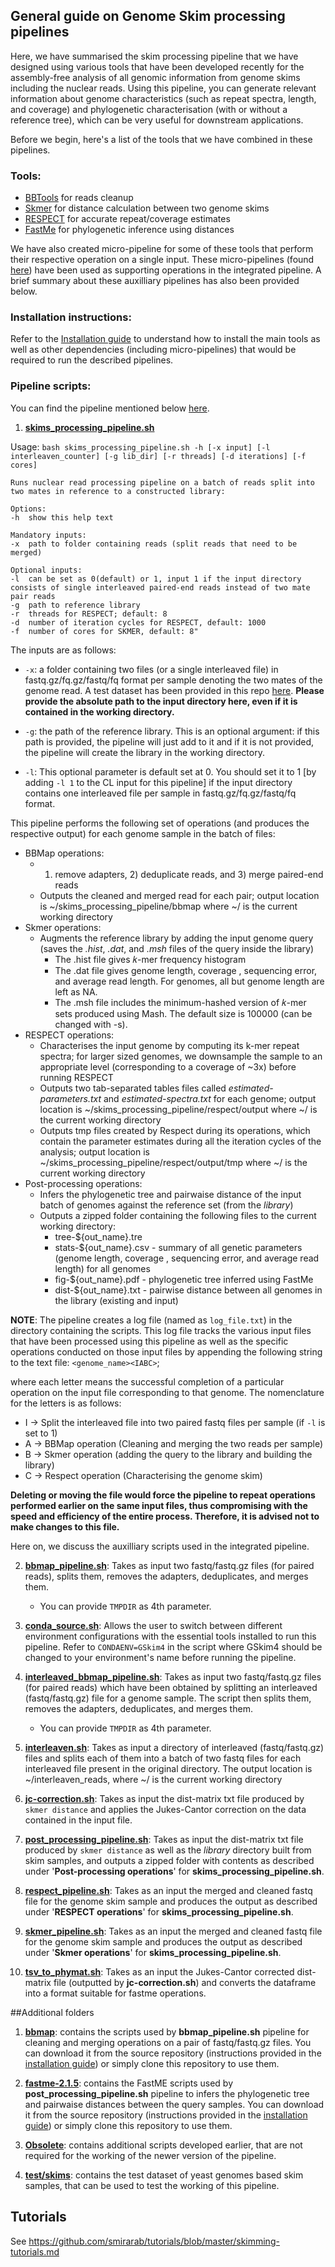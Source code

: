## General guide on Genome Skim processing pipelines 

Here, we have summarised the skim processing pipeline that we have designed using various tools that have been developed recently for the assembly-free analysis of all genomic information from genome skims including the nuclear reads. Using this pipeline, you can generate relevant information about genome characteristics (such as repeat spectra, length, and coverage) and phylogenetic characterisation (with or without a reference tree), which can be very useful for downstream applications.

Before we begin, here's a list of the tools that we have combined in these pipelines. 

### Tools:

* [BBTools](https://sourceforge.net/projects/bbmap/) for reads cleanup
* [Skmer](https://github.com/shahab-sarmashghi/Skmer) for distance calculation between two genome skims
* [RESPECT](https://github.com/shahab-sarmashghi/RESPECT) for accurate repeat/coverage estimates
* [FastMe](http://www.atgc-montpellier.fr/fastme/) for phylogenetic inference using distances

We have also created micro-pipeline for some of these tools that perform their respective operation on a single input. These micro-pipelines (found [here](https://github.com/smirarab/skimming_scripts)) have been used as supporting operations in the integrated pipeline. A brief summary about these auxilliary pipelines has also been provided below.

### Installation instructions:

Refer to the [Installation guide](https://github.com/smirarab/skimming_scripts/blob/master/Installation_guide.md) to understand how to install the main tools as well as other dependencies (including micro-pipelines) that would be required to run the described pipelines.

### Pipeline scripts:

You can find the pipeline mentioned below [here](https://github.com/smirarab/skimming_scripts).

1. [**skims_processing_pipeline.sh**](https://github.com/smirarab/skimming_scripts/blob/master/skims_processing_pipeline.sh)

Usage: ``bash skims_processing_pipeline.sh -h [-x input] [-l interleaven_counter] [-g lib_dir] [-r threads] [-d iterations] [-f cores]``

``Runs nuclear read processing pipeline on a batch of reads split into two mates in reference to a constructed library:``
    
    Options:
    -h  show this help text
   
    Mandatory inputs:
    -x  path to folder containing reads (split reads that need to be merged)
    
    Optional inputs:
    -l  can be set as 0(default) or 1, input 1 if the input directory consists of single interleaved paired-end reads instead of two mate pair reads
    -g  path to reference library
    -r  threads for RESPECT; default: 8
    -d  number of iteration cycles for RESPECT, default: 1000
    -f  number of cores for SKMER, default: 8"

The inputs are as follows:

* `-x`: a folder containing two files (or a single interleaved file) in fastq.gz/fq.gz/fastq/fq format per sample denoting the two mates of the genome read. A test dataset has been provided in this repo [here](https://github.com/smirarab/skimming_scripts/tree/master/test/skims). **Please provide the absolute path to the input directory here, even if it is contained in the working directory.** 

* `-g`: the path of the reference library. This is an optional argument: if this path is provided, the pipeline will just add to it and if it is not provided, the pipeline will create the library in the working directory. 

* `-l`: This optional parameter is default set at 0. You should set it to 1 [by adding `-l 1` to the CL input for this pipeline] if the input directory contains one interleaved file per sample in fastq.gz/fq.gz/fastq/fq format. 

This pipeline performs the following set of operations (and produces the respective output) for each genome sample in the batch of files:

* BBMap operations: 
    * 1) remove adapters, 2) deduplicate reads, and 3) merge paired-end reads
    * Outputs the cleaned and merged read for each pair; output location is ~/skims_processing_pipeline/bbmap where ~/ is the current working directory
* Skmer operations:
    * Augments the reference library by adding the input genome query (saves the *.hist*, *.dat*, and *.msh* files of the query inside the library)
        * The .hist file gives 𝑘-mer frequency histogram
        * The .dat file gives genome length, coverage , sequencing error, and average read length. For genomes, all but genome length are left as NA.
        * The .msh file includes the minimum-hashed version of 𝑘-mer sets produced using Mash. The default size is 100000 (can be changed with -s).
* RESPECT operations:
    *   Characterises the input genome by computing its k-mer repeat spectra; for larger sized genomes, we downsample the sample to an appropriate level (corresponding to a coverage of ~3x) before running RESPECT
    *   Outputs two tab-separated tables files called *estimated-parameters.txt* and *estimated-spectra.txt* for each genome; output location is ~/skims_processing_pipeline/respect/output where ~/ is the current working directory
    *   Outputs tmp files created by Respect during its operations, which contain the parameter estimates during all the iteration cycles of the analysis; output location is ~/skims_processing_pipeline/respect/output/tmp where ~/ is the current working directory 
*   Post-processing operations:
    *   Infers the phylogenetic tree and pairwaise distance of the input batch of genomes against the reference set (from the *library*)
    *   Outputs a zipped folder containing the following files to the current working directory:
        *   tree-${out_name}.tre 
        *   stats-${out_name}.csv - summary of all genetic parameters (genome length, coverage , sequencing error, and average read length) for all genomes
        *   fig-${out_name}.pdf - phylogenetic tree inferred using FastMe
        *   dist-${out_name}.txt - pairwise distance between all genomes in the library (existing and input)

**NOTE**: The pipeline creates a log file (named as `log_file.txt`) in the directory containing the scripts. This log file tracks the various input files that have been processed using this pipeline as well as the specific operations conducted on those input files by appending the following string to the text file: `<genome_name><IABC>`; 

where each letter means the successful completion of a particular operation on the input file corresponding to that genome. The nomenclature for the letters is as follows:

* I -> Split the interleaved file into two paired fastq files per sample (if `-l` is set to 1)
* A -> BBMap operation (Cleaning and merging the two reads per sample)
* B -> Skmer operation (adding the query to the library and building the library)
* C -> Respect operation (Characterising the genome skim)

**Deleting or moving the file would force the pipeline to repeat operations performed earlier on the same input files, thus compromising with the speed and efficiency of the entire process. Therefore, it is advised not to make changes to this file.**

Here on, we discuss the auxilliary scripts used in the integrated pipeline.

2. [**bbmap_pipeline.sh**](https://github.com/smirarab/skimming_scripts/blob/master/bbmap_pipeline.sh): Takes as input two fastq/fastq.gz files (for paired reads), splits them, removes the adapters, deduplicates, and merges them.
	* You can provide `TMPDIR` as 4th parameter. 

3. [**conda_source.sh**](https://github.com/smirarab/skimming_scripts/blob/master/conda_source.sh): Allows the user to switch between different environment configurations with the essential tools installed to run this pipeline. Refer to `CONDAENV=GSkim4` in the script where GSkim4 should be changed to your environment's name before running the pipeline.

4. [**interleaved_bbmap_pipeline.sh**](https://github.com/smirarab/skimming_scripts/blob/master/interleaved_bbmap_pipeline.sh): Takes as input two fastq/fastq.gz files (for paired reads) which have been obtained by splitting an interleaved (fastq/fastq.gz) file for a genome sample. The script then splits them, removes the adapters, deduplicates, and merges them.
	* You can provide `TMPDIR` as 4th parameter. 

5. [**interleaven.sh**](https://github.com/smirarab/skimming_scripts/blob/master/interleaven.sh): Takes as input a directory of interleaved (fastq/fastq.gz) files and splits each of them into a batch of two fastq files for each interleaved file present in the original directory. The output location is ~/interleaven_reads, where ~/ is the current working directory

6. [**jc-correction.sh**](https://github.com/smirarab/skimming_scripts/blob/master/jc-correction.sh): Takes as input the dist-matrix txt file produced by `skmer distance` and applies the Jukes-Cantor correction on the data contained in the input file. 

7. [**post_processing_pipeline.sh**](https://github.com/smirarab/skimming_scripts/blob/master/post_processing_pipeline.sh): Takes as input the dist-matrix txt file produced by `skmer distance` as well as the *library* directory built from skim samples, and outputs a zipped folder with contents as described under '**Post-processing operations**' for **skims_processing_pipeline.sh**.

8. [**respect_pipeline.sh**](https://github.com/smirarab/skimming_scripts/blob/master/respect_pipeline.sh): Takes as an input the merged and cleaned fastq file for the genome skim sample and produces the output as described under '**RESPECT operations**' for **skims_processing_pipeline.sh**.

9. [**skmer_pipeline.sh**](https://github.com/smirarab/skimming_scripts/blob/master/skmer_pipeline.sh): Takes as an input the merged and cleaned fastq file for the genome skim sample and produces the output as described under '**Skmer operations**' for **skims_processing_pipeline.sh**.

10. [**tsv_to_phymat.sh**](https://github.com/smirarab/skimming_scripts/blob/master/tsv_to_phymat.sh): Takes as an input the Jukes-Cantor corrected dist-matrix file (outputted by **jc-correction.sh**) and converts the dataframe into a format suitable for fastme operations.

##Additional folders

1. [**bbmap**](https://github.com/smirarab/skimming_scripts/tree/master/bbmap): contains the scripts used by **bbmap_pipeline.sh** pipeline for cleaning and merging operations on a pair of fastq/fastq.gz files. You can download it from the source repository (instructions provided in the [installation guide](https://github.com/smirarab/skimming_scripts/blob/master/Installation_guide.md)) or simply clone this repository to use them.

2. [**fastme-2.1.5**](https://github.com/smirarab/skimming_scripts/tree/master/fastme-2.1.5): contains the FastME scripts used by **post_processing_pipeline.sh** pipeline to infers the phylogenetic tree and pairwaise distances between the query samples. You can download it from the source repository (instructions provided in the [installation guide](https://github.com/smirarab/skimming_scripts/blob/master/Installation_guide.md)) or simply clone this repository to use them.

3. [**Obsolete**](https://github.com/smirarab/skimming_scripts/tree/master/Obsolete): contains additional scripts developed earlier, that are not required for the working of the newer version of the pipeline.

4. [**test/skims**](https://github.com/smirarab/skimming_scripts/tree/master/test/skims): contains the test dataset of yeast genomes based skim samples, that can be used to test the working of this pipeline.

<!-- 
## Installations

1. Install conda env:

~~~bash
conda env create -f environment.yml
~~~

2. RESPECT (also covered in the [installation guide](https://github.com/smirarab/skimming_scripts/blob/master/Installation_guide.md)) 

~~~bash
pushd ..
git clone https://github.com/shahab-sarmashghi/RESPECT.git
cd RESPECT/
python setup.py install
popd
~~~

3. Newick utilities (not necessary):

Download and install fromm https://anaconda.org/bioconda/newick_utils/1.6/download/linux-64/newick_utils-1.6-hec16e2b_5.tar.bz2

4. Note: FastME is already made available but can also be downloaded directly

```bash
wget http://www.atgc-montpellier.fr/download/sources/fastme/fastme-2.1.5.tar.gz
tar xvfz fastme-2.1.5.tar.gz
chmod +x fastme-2.1.5/binaries/fastme-2.1.5-linux64 ## Change "linux64" at the end if using other platforms (osx or windows).
./fastme-2.1.5/binaries/fastme-2.1.5-linux64 -h
```
<!-- 
<!-- 
## Scripts

* [bbmap_pipeline.sh](bbmap_pipeline.sh): takes as input two fastq files (for paired reads), splits them, removes the adapters, deduplicates, and merges
	* You can provide `TMPDIR` as 4th parameter. 
	* The input can be .gz files -->
<!-- 
* `submit*`: these scripts are used to submit jobs. Others can use them to with minimal changes
	* For [submit-calab-skmer.sh](submit-calab-skmer.sh), note that it purposefully uses fewer cores than available because of memory issues -->

<!-- * [submit-calab-analyzetrees.sh](submit-calab-analyzetrees.sh): a post skmer script that makes a tree, format files, and makes some figures.  -->

## Tutorials

See https://github.com/smirarab/tutorials/blob/master/skimming-tutorials.md
